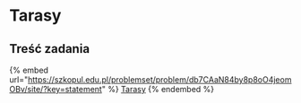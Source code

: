 # Tarasy

## Treść zadania

{% embed url="https://szkopul.edu.pl/problemset/problem/db7CAaN84by8p8oO4jeomOBv/site/?key=statement" %}
[Tarasy](https://szkopul.edu.pl/problemset/problem/db7CAaN84by8p8oO4jeomOBv/site/?key=statement)
{% endembed %}